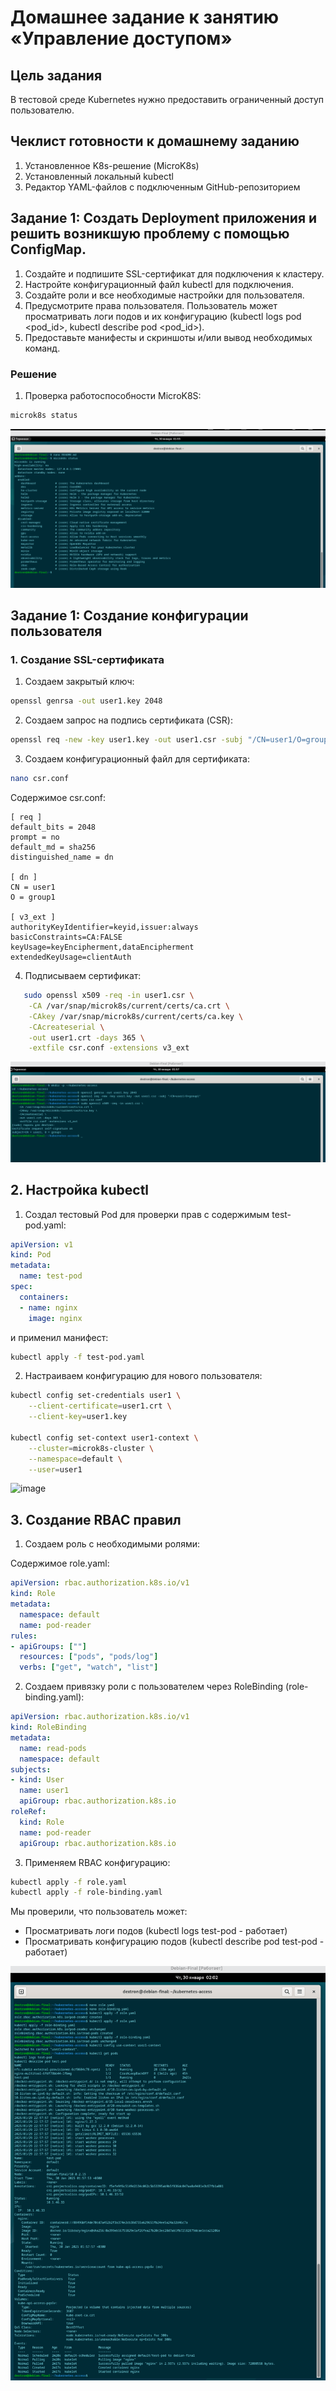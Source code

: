 # Домашнее задание к занятию «Управление доступом»

## Цель задания

В тестовой среде Kubernetes нужно предоставить ограниченный доступ пользователю.

## Чеклист готовности к домашнему заданию

1. Установленное K8s-решение (MicroK8s)
2. Установленный локальный kubectl
3. Редактор YAML-файлов с подключенным GitHub-репозиторием

## Задание 1: Создать Deployment приложения и решить возникшую проблему с помощью ConfigMap.  

1) Создайте и подпишите SSL-сертификат для подключения к кластеру.
2) Настройте конфигурационный файл kubectl для подключения.
3) Создайте роли и все необходимые настройки для пользователя.
4) Предусмотрите права пользователя. Пользователь может просматривать логи подов и их конфигурацию (kubectl logs pod <pod_id>, kubectl describe pod <pod_id>).
5) Предоставьте манифесты и скриншоты и/или вывод необходимых команд.

### Решение

1. Проверка работоспособности MicroK8S:
```bash
microk8s status
```
![image](https://github.com/Byzgaev-I/9-AccessControlK8s/blob/main/1-1%20MicroK8S%20работает.png)

## Задание 1: Создание конфигурации пользователя
### 1. Создание SSL-сертификата

1) Создаем закрытый ключ:

```bash
openssl genrsa -out user1.key 2048
```

2) Создаем запрос на подпись сертификата (CSR):

```bash
openssl req -new -key user1.key -out user1.csr -subj "/CN=user1/O=group1"
```

3) Создаем конфигурационный файл для сертификата:
   
```bash
nano csr.conf
```
Содержимое csr.conf:

```text
[ req ]
default_bits = 2048
prompt = no
default_md = sha256
distinguished_name = dn

[ dn ]
CN = user1
O = group1

[ v3_ext ]
authorityKeyIdentifier=keyid,issuer:always
basicConstraints=CA:FALSE
keyUsage=keyEncipherment,dataEncipherment
extendedKeyUsage=clientAuth
```

4) Подписываем сертификат:

```bash
   sudo openssl x509 -req -in user1.csr \
    -CA /var/snap/microk8s/current/certs/ca.crt \
    -CAkey /var/snap/microk8s/current/certs/ca.key \
    -CAcreateserial \
    -out user1.crt -days 365 \
    -extfile csr.conf -extensions v3_ext
```

![image](https://github.com/Byzgaev-I/9-AccessControlK8s/blob/main/1-2%20подписываем%20сертификат.png)


## 2. Настройка kubectl

1) Создал тестовый Pod для проверки прав с содержимым test-pod.yaml:

```yaml
apiVersion: v1
kind: Pod
metadata:
  name: test-pod
spec:
  containers:
  - name: nginx
    image: nginx
```
и применил манифест:

```bash
kubectl apply -f test-pod.yaml
```

2) Настраиваем конфигурацию для нового пользователя:

```bash
kubectl config set-credentials user1 \
    --client-certificate=user1.crt \
    --client-key=user1.key

kubectl config set-context user1-context \
    --cluster=microk8s-cluster \
    --namespace=default \
    --user=user1
```

![image](https://github.com/Byzgaev-I/9-AccessControlK8s/blob/main/1-3%20настройка%20kubctl.png)


## 3. Создание RBAC правил

1) Создаем роль с необходимыми ролями: 

Содержимое role.yaml:

```yaml
apiVersion: rbac.authorization.k8s.io/v1
kind: Role
metadata:
  namespace: default
  name: pod-reader
rules:
- apiGroups: [""]
  resources: ["pods", "pods/log"]
  verbs: ["get", "watch", "list"]
```

2) Создаем привязку роли с пользователем через RoleBinding (role-binding.yaml):

```yaml
apiVersion: rbac.authorization.k8s.io/v1
kind: RoleBinding
metadata:
  name: read-pods
  namespace: default
subjects:
- kind: User
  name: user1
  apiGroup: rbac.authorization.k8s.io
roleRef:
  kind: Role
  name: pod-reader
  apiGroup: rbac.authorization.k8s.io
```

3) Применяем RBAC конфигурацию:

```bash
kubectl apply -f role.yaml
kubectl apply -f role-binding.yaml
```

Мы проверили, что пользователь может:

- Просматривать логи подов (kubectl logs test-pod - работает)
- Просматривать конфигурацию подов (kubectl describe pod test-pod - работает)

![image](https://github.com/Byzgaev-I/9-AccessControlK8s/blob/main/1-4.png)




















